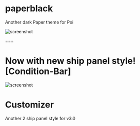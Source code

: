 # paperblack
Another dark Paper theme for Poi

![screenshot](https://raw.githubusercontent.com/PHELiOX/paperblack/master/paperblack效果图.png)

===

# Now with new ship panel style! [Condition-Bar]

![screenshot](https://github.com/PHELiOX/paperblack/raw/master/condbar.png)

# Customizer
Another 2 ship panel style for v3.0
